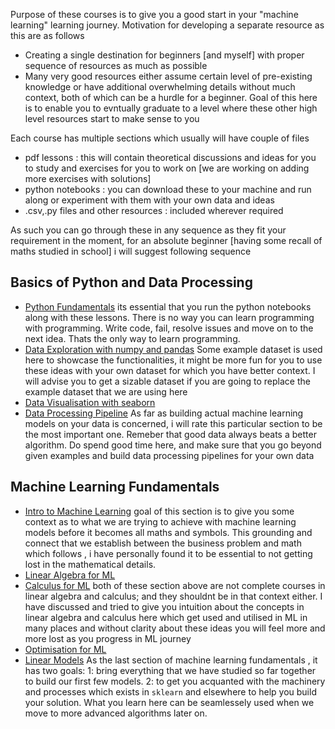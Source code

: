 Purpose of these courses is to give you a good start in your "machine learning" learning journey. Motivation for developing a separate resource as this are as follows 

* Creating a single destination for beginners [and myself] with proper sequence of resources as much as possible 
* Many very good resources either assume certain level of pre-existing knowledge or have additional overwhelming details without much context, both of which can be a hurdle for a beginner. Goal of this here is to enable you to evntually graduate to a level where these other high level resources start to make sense to you

Each course has multiple sections which usually will have couple of files 

* pdf lessons : this will contain theoretical discussions and ideas for you to study and exercises for you to work on [we are working on adding more exercises with solutions]
* python notebooks : you can download these to your machine and run along or experiment with them with your own data and ideas
* .csv,.py files and other resources : included wherever required

As such you can go through these in any sequence as they fit your requirement in the moment, for an absolute beginner [having some recall of maths studied in school] i will suggest following sequence 

## Basics of Python and Data Processing 

* [Python Fundamentals](https://github.com/lalitsachan/text-courses/tree/main/0.Basics%20of%20Python%20and%20Data%20Processing/0.%20Python%20Programming)
its essential that you run the python notebooks along with these lessons. There is no way you can learn programming with programming. Write code, fail, resolve issues and move on to the next idea. Thats the only way to learn programming. 
* [Data Exploration with numpy and pandas](https://github.com/lalitsachan/text-courses/tree/main/0.Basics%20of%20Python%20and%20Data%20Processing/1.Numpy%20and%20Pandas)
Some example dataset is used here to showcase the functionalities, it might be more fun for you to use these ideas with your own dataset for which you have better context. I will advise you to get a sizable dataset if you are going to replace the example dataset that we are using here
* [Data Visualisation with seaborn](https://github.com/lalitsachan/text-courses/tree/main/0.Basics%20of%20Python%20and%20Data%20Processing/2.%20Data%20Visualisation%20With%20Seaborn)
* [Data Processing Pipeline](https://github.com/lalitsachan/text-courses/tree/main/0.Basics%20of%20Python%20and%20Data%20Processing/3.%20Data%20Processing%20Pipelines%20with%20sklearn)
As far as building actual machine learning models on your data is concerned, i will rate this particular section to be the most important one. Remeber that good data always beats a better algorithm. Do spend good time here, and make sure that you go beyond given examples and build data processing pipelines for your own data

## Machine Learning Fundamentals

* [Intro to Machine Learning](https://github.com/lalitsachan/text-courses/tree/main/1.Machine%20Learning%20Fundamentals/0.%20Introduction%20to%20Machine%20Learning)
goal of this section is to give you some context as to what we are trying to achieve with machine learning models before it becomes all maths and symbols. This grounding and connect that we establish between the business problem and math which follows , i have personally found it to be essential to not getting lost in the mathematical details.
* [Linear Algebra for ML](https://github.com/lalitsachan/text-courses/tree/main/1.Machine%20Learning%20Fundamentals/1.%20Linear%20Algebra)
* [Calculus for ML](https://github.com/lalitsachan/text-courses/tree/main/1.Machine%20Learning%20Fundamentals/2.%20Calculus)
both of these section above are not complete courses in linear algebra and calculus; and they shouldnt be in that context either. I have discussed and tried to give you intuition about the concepts in linear algebra and calculus here which get used and utilised in ML in many places and without clarity about these ideas you will feel more and more lost as you progress in ML journey
* [Optimisation for ML](https://github.com/lalitsachan/text-courses/tree/main/1.Machine%20Learning%20Fundamentals/3.%20Optimisers%20for%20ML)
* [Linear Models](https://github.com/lalitsachan/text-courses/tree/main/1.Machine%20Learning%20Fundamentals/4.%20Linear%20Models)
As the last section of machine learning fundamentals , it has two goals: 1: bring everything that we have studied so far together to build our first few models. 2: to get you acquanted with the machinery and processes which exists in `sklearn` and elsewhere to help you build your solution. What you learn here can be seamlessely used when we move to more advanced algorithms later on.



